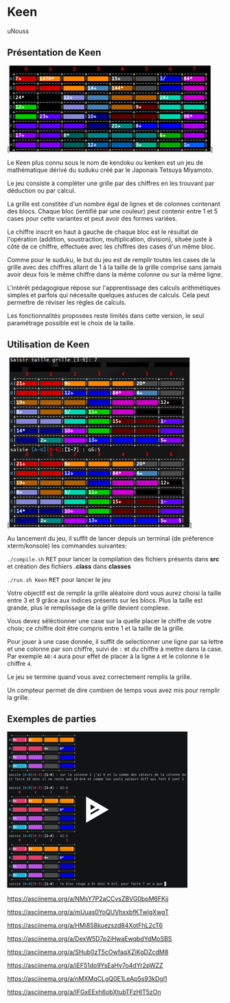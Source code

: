 # Keen

uNouss

## Présentation de Keen

[![grilleDepart.png](./shots/grilleDepart.png)]

Le Keen plus connu sous le nom de kendoku ou kenken est un jeu de mathématique dérivé du suduku créé par le Japonais Tetsuya Miyamoto.

Le jeu consiste à compléter une grille par des chiffres en les trouvant par déduction ou par calcul.

La grille est constitée d'un nombre égal de lignes et de colonnes contenant des blocs. Chaque bloc (ientifié par une couleur) peut contenir entre 1 et 5 cases pour cette variantes et peut avoir des formes variées.

Le chiffre inscrit en haut à gauche de chaque bloc est le résultat de l'opération (addition, soustraction, multiplication, division), située juste à côté de ce chiffre, effectuée avec les chiffres des cases d'un même bloc.

Comme pour le suduku, le but du jeu est de remplir toutes les cases de la grille avec des chiffres allant de 1 à la taille de la grille comprise sans jamais avoir deux fois le même chiffre dans la même colonne ou sur la même ligne.

L'intérêt pédagogique répose sur l'apprentissage des calculs arithmétiques simples et parfois qui nécessite quelques astuces de calculs. Cela peut permettre de réviser les règles de calculs.

Les fonctionnalités proposées reste limités dans cette version, le seul paramétrage possible est le choix de la taille.

## Utilisation de Keen

[![grille.png](./shots/grille.png)]

Au lancement du jeu, il suffit de lancer depuis un terminal (de préference xterm/konsole) les commandes suivantes:

`./compile.sh` <kbd>RET</kbd> pour lancer la compilation des fichiers présents dans **src** et création des fichiers **.class** dans **classes**


`./run.sh Keen` <kbd>RET</kbd> pour lancer le jeu

Votre objectif est de remplir la grille aléatoire dont vous aurez choisi la taille entre 3 et 9 grâce aux indices présents sur les blocs.
Plus la taille est grande, plus le remplissage de la grille devient complexe.

Vous devez séléctionner une case sur la quelle placer le chiffre de votre choix; ce chiffre doit être compris entre 1 et la taille de la grille.

Pour jouer à une case donnée, il suffit de selectionner une ligne par sa lettre et une colonne par son chiffre, suivi de `:` et du chiffre à mettre dans la case.
Par exemple `A0:4` aura pour effet de placer à la ligne `A` et le colonne `0` le chiffre `4`.

Le jeu se termine quand vous avez correctement remplis la grille.

Un compteur permet de dire combien de temps vous avez mis pour remplir la grille.

## Exemples de parties

[![asciicast](./shots/thumbs.png)](https://asciinema.org/a/Dlekz2vfdJ5UBcTwUcHWeg6zW)

https://asciinema.org/a/NMsY7P2aCCvsZBVG0bpM6FKjj

https://asciinema.org/a/mUuas0YoQUVhxxbfKTwlgXwgT

https://asciinema.org/a/HMi858kuezszd84XotFhL2cT6

https://asciinema.org/a/DexW5D7p2iHwaEwqbdYdMoSBS

https://asciinema.org/a/SHub0zT5cOwfaqXZiKgDZcdM8

https://asciinema.org/a/iEF51do9YsEaHy7o4dYr2pWZZ

https://asciinema.org/a/nMXMqCLgQ0E1LeAp5s93kDgl1

https://asciinema.org/a/IFGxEExh6obXtubTFzHlT5zOn
